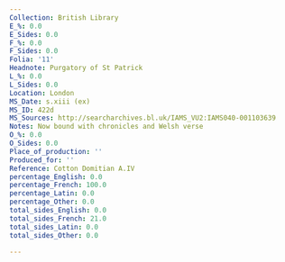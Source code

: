 ```yaml
---
Collection: British Library
E_%: 0.0
E_Sides: 0.0
F_%: 0.0
F_Sides: 0.0
Folia: '11'
Headnote: Purgatory of St Patrick
L_%: 0.0
L_Sides: 0.0
Location: London
MS_Date: s.xiii (ex)
MS_ID: 422d
MS_Sources: http://searcharchives.bl.uk/IAMS_VU2:IAMS040-001103639
Notes: Now bound with chronicles and Welsh verse
O_%: 0.0
O_Sides: 0.0
Place_of_production: ''
Produced_for: ''
Reference: Cotton Domitian A.IV
percentage_English: 0.0
percentage_French: 100.0
percentage_Latin: 0.0
percentage_Other: 0.0
total_sides_English: 0.0
total_sides_French: 21.0
total_sides_Latin: 0.0
total_sides_Other: 0.0

---
```

